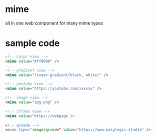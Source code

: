 # mime
all in one web component for many mime types 

# sample code 

```html
<!-- color view --> 
<mime value="#ff0000" />

<!-- gradient view --> 
<mime value="linear-gradient(black, white)" />

<!-- youtube view --> 
<mime value="https://youtube.com/xxxxxx" />

<!-- image view --> 
<mime value="img.png" />

<!-- iframe view --> 
<mime value="https://webpage /> 
             
<!-- qrcode -->
<mime type="image/qrcode" value="https://www.easylogic.studio" />
```
